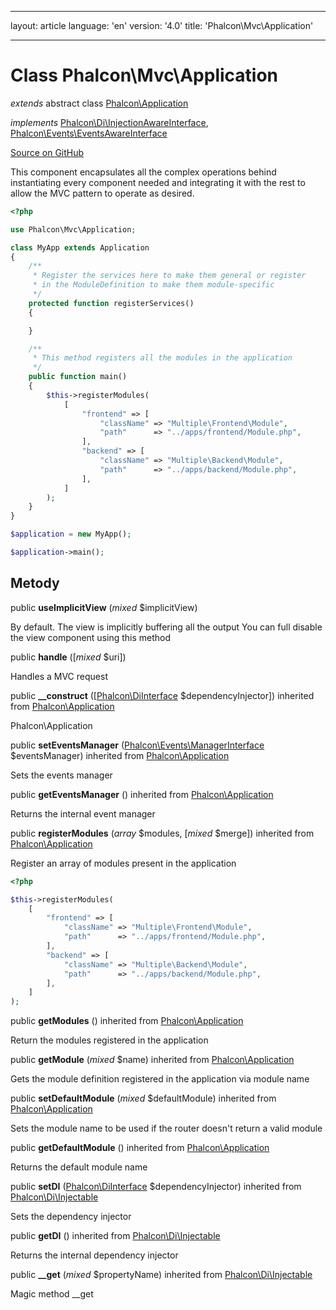 * * *

layout: article language: 'en' version: '4.0' title: 'Phalcon\Mvc\Application'

* * *

# Class **Phalcon\Mvc\Application**

*extends* abstract class [Phalcon\Application](/4.0/en/api/Phalcon_Application)

*implements* [Phalcon\Di\InjectionAwareInterface](/4.0/en/api/Phalcon_Di_InjectionAwareInterface), [Phalcon\Events\EventsAwareInterface](/4.0/en/api/Phalcon_Events_EventsAwareInterface)

<a href="https://github.com/phalcon/cphalcon/tree/v4.0.0/phalcon/mvc/application.zep" class="btn btn-default btn-sm">Source on GitHub</a>

This component encapsulates all the complex operations behind instantiating every component needed and integrating it with the rest to allow the MVC pattern to operate as desired.

```php
<?php

use Phalcon\Mvc\Application;

class MyApp extends Application
{
    /**
     * Register the services here to make them general or register
     * in the ModuleDefinition to make them module-specific
     */
    protected function registerServices()
    {

    }

    /**
     * This method registers all the modules in the application
     */
    public function main()
    {
        $this->registerModules(
            [
                "frontend" => [
                    "className" => "Multiple\Frontend\Module",
                    "path"      => "../apps/frontend/Module.php",
                ],
                "backend" => [
                    "className" => "Multiple\Backend\Module",
                    "path"      => "../apps/backend/Module.php",
                ],
            ]
        );
    }
}

$application = new MyApp();

$application->main();

```

## Metody

public **useImplicitView** (*mixed* $implicitView)

By default. The view is implicitly buffering all the output You can full disable the view component using this method

public **handle** ([*mixed* $uri])

Handles a MVC request

public **__construct** ([[Phalcon\DiInterface](/4.0/en/api/Phalcon_DiInterface) $dependencyInjector]) inherited from [Phalcon\Application](/4.0/en/api/Phalcon_Application)

Phalcon\Application

public **setEventsManager** ([Phalcon\Events\ManagerInterface](/4.0/en/api/Phalcon_Events_ManagerInterface) $eventsManager) inherited from [Phalcon\Application](/4.0/en/api/Phalcon_Application)

Sets the events manager

public **getEventsManager** () inherited from [Phalcon\Application](/4.0/en/api/Phalcon_Application)

Returns the internal event manager

public **registerModules** (*array* $modules, [*mixed* $merge]) inherited from [Phalcon\Application](/4.0/en/api/Phalcon_Application)

Register an array of modules present in the application

```php
<?php

$this->registerModules(
    [
        "frontend" => [
            "className" => "Multiple\Frontend\Module",
            "path"      => "../apps/frontend/Module.php",
        ],
        "backend" => [
            "className" => "Multiple\Backend\Module",
            "path"      => "../apps/backend/Module.php",
        ],
    ]
);

```

public **getModules** () inherited from [Phalcon\Application](/4.0/en/api/Phalcon_Application)

Return the modules registered in the application

public **getModule** (*mixed* $name) inherited from [Phalcon\Application](/4.0/en/api/Phalcon_Application)

Gets the module definition registered in the application via module name

public **setDefaultModule** (*mixed* $defaultModule) inherited from [Phalcon\Application](/4.0/en/api/Phalcon_Application)

Sets the module name to be used if the router doesn't return a valid module

public **getDefaultModule** () inherited from [Phalcon\Application](/4.0/en/api/Phalcon_Application)

Returns the default module name

public **setDI** ([Phalcon\DiInterface](/4.0/en/api/Phalcon_DiInterface) $dependencyInjector) inherited from [Phalcon\Di\Injectable](/4.0/en/api/Phalcon_Di_Injectable)

Sets the dependency injector

public **getDI** () inherited from [Phalcon\Di\Injectable](/4.0/en/api/Phalcon_Di_Injectable)

Returns the internal dependency injector

public **__get** (*mixed* $propertyName) inherited from [Phalcon\Di\Injectable](/4.0/en/api/Phalcon_Di_Injectable)

Magic method __get